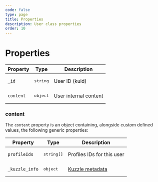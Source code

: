 ```yaml
---
code: false
type: page
title: Properties
description: User class properties
order: 10
---
```


# Properties


| Property | Type | Description |
|--- |--- |--- |
| `_id` | <pre>string</pre> | User ID (kuid) |
| `content` | <pre>object</pre> | User internal content |

### content

The `content` property is an object containing, alongside custom defined values, the following generic properties:

| Property | Type | Description |
|--- |--- |--- |
| `profileIds` | <pre>string[]</pre> | Profiles IDs for this user |
| `_kuzzle_info` | <pre>object</pre> | [Kuzzle metadata](/core/1/guides/essentials/document-metadata) |
